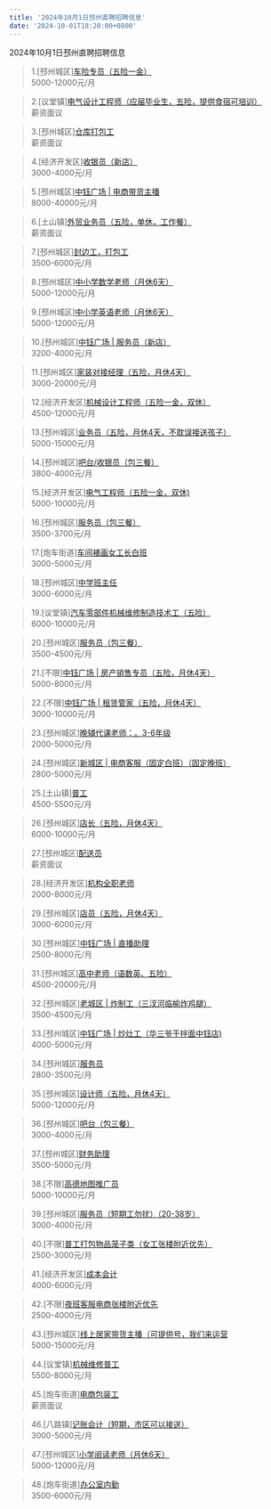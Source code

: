 ```yaml
---
title: '2024年10月1日邳州直聘招聘信息'
date: '2024-10-01T18:20:00+0800'
---
```

2024年10月1日邳州直聘招聘信息
<!--more-->
>1.[邳州城区][车险专员（五险一金）](https://www.pizhouzhipin.com/job/30525)<br>
>5000-12000元/月

>2.[议堂镇][电气设计工程师（应届毕业生，五险，提供食宿可培训）](https://www.pizhouzhipin.com/job/24648)<br>
>薪资面议

>3.[邳州城区][仓库打包工](https://www.pizhouzhipin.com/job/37658)<br>
>薪资面议

>4.[经济开发区][收银员（新店）](https://www.pizhouzhipin.com/job/37653)<br>
>3000-4000元/月

>5.[邳州城区][中钰广场 | 电商带货主播](https://www.pizhouzhipin.com/job/36966)<br>
>8000-40000元/月

>6.[土山镇][外贸业务员（五险，单休，工作餐）](https://www.pizhouzhipin.com/job/35529)<br>
>薪资面议

>7.[邳州城区][封边工，打包工](https://www.pizhouzhipin.com/job/19453)<br>
>3500-6000元/月

>8.[邳州城区][中小学数学老师（月休6天）](https://www.pizhouzhipin.com/job/37632)<br>
>5000-12000元/月

>9.[邳州城区][中小学英语老师（月休6天）](https://www.pizhouzhipin.com/job/37631)<br>
>5000-12000元/月

>10.[邳州城区][中钰广场 | 服务员（新店）](https://www.pizhouzhipin.com/job/37512)<br>
>3200-4000元/月

>11.[邳州城区][家装对接经理（五险，月休4天）](https://www.pizhouzhipin.com/job/27403)<br>
>3000-20000元/月

>12.[经济开发区][机械设计工程师（五险一金，双休）](https://www.pizhouzhipin.com/job/23124)<br>
>4500-12000元/月

>13.[邳州城区][业务员（五险，月休4天，不耽误接送孩子）](https://www.pizhouzhipin.com/job/26525)<br>
>5000-15000元/月

>14.[邳州城区][吧台/收银员（包三餐）](https://www.pizhouzhipin.com/job/37221)<br>
>3800-4000元/月

>15.[经济开发区][电气工程师（五险一金，双休)](https://www.pizhouzhipin.com/job/34591)<br>
>5000-10000元/月

>16.[邳州城区][服务员（包三餐）](https://www.pizhouzhipin.com/job/37254)<br>
>3500-3700元/月

>17.[炮车街道][车间裱画女工长白班](https://www.pizhouzhipin.com/job/27254)<br>
>3000-5000元/月

>18.[邳州城区][中学班主任](https://www.pizhouzhipin.com/job/36352)<br>
>3000-6000元/月

>19.[议堂镇][汽车零部件机械维修制造技术工（五险）](https://www.pizhouzhipin.com/job/37577)<br>
>6000-10000元/月

>20.[邳州城区][服务员（包三餐）](https://www.pizhouzhipin.com/job/35877)<br>
>3500-4500元/月

>21.[不限][中钰广场 | 房产销售专员（五险，月休4天）](https://www.pizhouzhipin.com/job/36442)<br>
>5000-8000元/月

>22.[不限][中钰广场 | 租赁管家（五险，月休4天）](https://www.pizhouzhipin.com/job/36443)<br>
>3000-10000元/月

>23.[邳州城区][晚辅代课老师：。3-6年级](https://www.pizhouzhipin.com/job/26331)<br>
>2000-5000元/月

>24.[邳州城区][新城区 | 电商客服（固定白班）（固定晚班）](https://www.pizhouzhipin.com/job/36270)<br>
>2800-5000元/月

>25.[土山镇][普工](https://www.pizhouzhipin.com/job/34881)<br>
>4500-5500元/月

>26.[邳州城区][店长（五险，月休4天）](https://www.pizhouzhipin.com/job/36090)<br>
>6000-10000元/月

>27.[邳州城区][配送员](https://www.pizhouzhipin.com/job/36581)<br>
>薪资面议

>28.[经济开发区][机构全职老师](https://www.pizhouzhipin.com/job/23882)<br>
>2000-8000元/月

>29.[邳州城区][店员（五险，月休4天）](https://www.pizhouzhipin.com/job/36089)<br>
>3000-6000元/月

>30.[邳州城区][中钰广场 | 直播助理](https://www.pizhouzhipin.com/job/36836)<br>
>2500-8000元/月

>31.[邳州城区][高中老师（语数英、五险）](https://www.pizhouzhipin.com/job/37163)<br>
>4500-20000元/月

>32.[邳州城区][老城区 | 炸制工（三汊河临榆炸鸡腿）](https://www.pizhouzhipin.com/job/37544)<br>
>3500-4500元/月

>33.[邳州城区][中钰广场 | 炒灶工（华三爷干拌面中钰店)](https://www.pizhouzhipin.com/job/37541)<br>
>4000-5000元/月

>34.[邳州城区][服务员](https://www.pizhouzhipin.com/job/36662)<br>
>2800-3500元/月

>35.[邳州城区][设计师（五险，月休4天）](https://www.pizhouzhipin.com/job/36177)<br>
>5000-12000元/月

>36.[邳州城区][吧台（包三餐）](https://www.pizhouzhipin.com/job/35876)<br>
>3000-4000元/月

>37.[邳州城区][财务助理](https://www.pizhouzhipin.com/job/37615)<br>
>3500-5000元/月

>38.[不限][高德地图推广员](https://www.pizhouzhipin.com/job/37007)<br>
>5000-10000元/月

>39.[邳州城区][服务员（短期工勿扰）（20-38岁）](https://www.pizhouzhipin.com/job/35042)<br>
>3000-4000元/月

>40.[不限][普工打包物品笼子类（女工张楼附近优先）](https://www.pizhouzhipin.com/job/36391)<br>
>2500-3000元/月

>41.[经济开发区][成本会计](https://www.pizhouzhipin.com/job/36577)<br>
>4000-6000元/月

>42.[不限][夜班客服电商张楼附近优先](https://www.pizhouzhipin.com/job/36510)<br>
>2500-4000元/月

>43.[邳州城区][线上居家带货主播（可提供号，我们来运营](https://www.pizhouzhipin.com/job/36318)<br>
>5000-15000元/月

>44.[议堂镇][机械维修普工](https://www.pizhouzhipin.com/job/37663)<br>
>5500-8000元/月

>45.[炮车街道][电商包装工](https://www.pizhouzhipin.com/job/32250)<br>
>薪资面议

>46.[八路镇][记账会计（短期，市区可以接送）](https://www.pizhouzhipin.com/job/37585)<br>
>3000-5000元/月

>47.[邳州城区][小学阅读老师（月休6天）](https://www.pizhouzhipin.com/job/37633)<br>
>5000-12000元/月

>48.[炮车街道][办公室内勤](https://www.pizhouzhipin.com/job/37351)<br>
>3500-6000元/月

